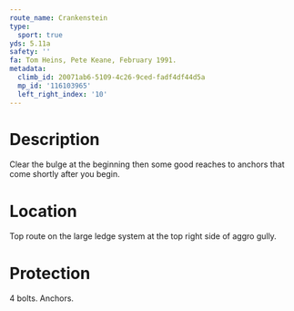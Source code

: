 ```yaml
---
route_name: Crankenstein
type:
  sport: true
yds: 5.11a
safety: ''
fa: Tom Heins, Pete Keane, February 1991.
metadata:
  climb_id: 20071ab6-5109-4c26-9ced-fadf4df44d5a
  mp_id: '116103965'
  left_right_index: '10'
---
```

# Description
Clear the bulge at the beginning then some good reaches to anchors that come shortly after you begin.

# Location
Top route on the large ledge system at the top right side of aggro gully.

# Protection
4 bolts. Anchors.
